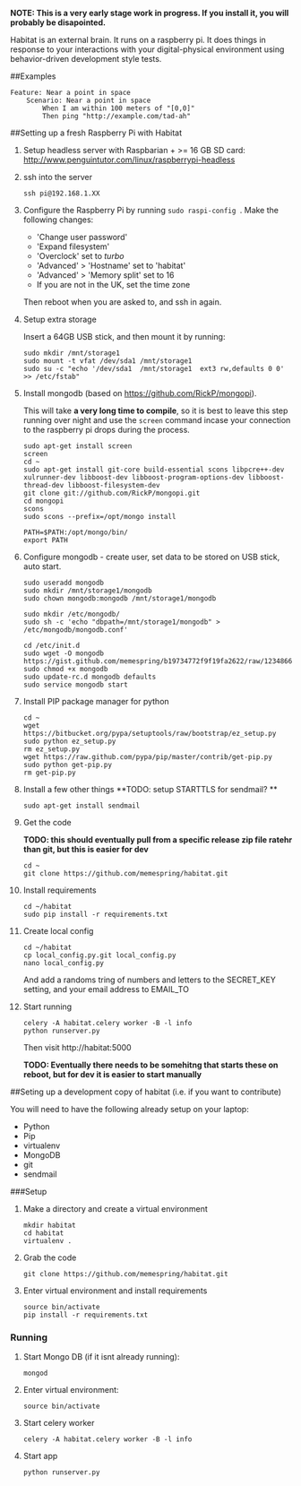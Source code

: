 **NOTE: This is a very early stage work in progress. If you install it, you will probably be disapointed.**

Habitat is an external brain. It runs on a raspberry pi. It does things in response to your interactions with your digital-physical environment using behavior-driven development style tests.

##Examples

```
Feature: Near a point in space
    Scenario: Near a point in space 
        When I am within 100 meters of "[0,0]"
        Then ping "http://example.com/tad-ah"
```

##Setting up a fresh Raspberry Pi with Habitat

1.  Setup headless server with Raspbarian + >= 16 GB SD card: http://www.penguintutor.com/linux/raspberrypi-headless

2. ssh into the server

    ```
    ssh pi@192.168.1.XX
    ```

3. Configure the Raspberry Pi by running  ```sudo raspi-config ```. Make the following changes:
    * 'Change user password'
    * 'Expand filesystem'
    * 'Overclock' set to *turbo*
    * 'Advanced' > 'Hostname' set to 'habitat'
    * 'Advanced' >  'Memory split' set to 16
    * If you are not in the UK, set the time zone

    Then reboot when you are asked to, and ssh in again.


4. Setup extra storage

    Insert a 64GB USB stick, and then mount it by running:

    ```
    sudo mkdir /mnt/storage1
    sudo mount -t vfat /dev/sda1 /mnt/storage1
    sudo su -c "echo '/dev/sda1  /mnt/storage1  ext3 rw,defaults 0 0' >> /etc/fstab"
    ```

5. Install mongodb (based on https://github.com/RickP/mongopi). 

    This will take **a very long time to compile**, so it is best to leave this step running over night and use the `screen` command incase your connection to the raspberry pi drops during the process.

    ```
    sudo apt-get install screen
    screen
    cd ~
    sudo apt-get install git-core build-essential scons libpcre++-dev xulrunner-dev libboost-dev libboost-program-options-dev libboost-thread-dev libboost-filesystem-dev
    git clone git://github.com/RickP/mongopi.git
    cd mongopi
    scons
    sudo scons --prefix=/opt/mongo install

    PATH=$PATH:/opt/mongo/bin/
    export PATH

    ```

6. Configure mongodb - create user, set data to be stored on USB stick, auto start.

    ```
    sudo useradd mongodb
    sudo mkdir /mnt/storage1/mongodb
    sudo chown mongodb:mongodb /mnt/storage1/mongodb
   
    sudo mkdir /etc/mongodb/
    sudo sh -c 'echo "dbpath=/mnt/storage1/mongodb" > /etc/mongodb/mongodb.conf'

    cd /etc/init.d
    sudo wget -O mongodb https://gist.github.com/memespring/b19734772f9f19fa2622/raw/12348660841dd2b33388d7b08c8328fa48b25e6e/mongodb.sh
    sudo chmod +x mongodb
    sudo update-rc.d mongodb defaults
    sudo service mongodb start

    ```

7. Install PIP package manager for python

    ```
    cd ~
    wget https://bitbucket.org/pypa/setuptools/raw/bootstrap/ez_setup.py
    sudo python ez_setup.py
    rm ez_setup.py
    wget https://raw.github.com/pypa/pip/master/contrib/get-pip.py
    sudo python get-pip.py
    rm get-pip.py
    ```

8. Install a few other things
    **TODO: setup STARTTLS for sendmail? **

    ```
    sudo apt-get install sendmail
    ```

9. Get the code

    **TODO: this should eventually pull from a specific release zip file ratehr than git, but this is easier for dev**

    ```
    cd ~
    git clone https://github.com/memespring/habitat.git
    ```

10. Install requirements

    ```
    cd ~/habitat
    sudo pip install -r requirements.txt
    ```

11. Create local config

    ```
    cd ~/habitat
    cp local_config.py.git local_config.py
    nano local_config.py
    ```

    And add a randoms tring of numbers and letters to the SECRET_KEY setting, and your email address to EMAIL_TO

12. Start running
    ```
    celery -A habitat.celery worker -B -l info
    python runserver.py
    ```

    Then visit http://habitat:5000

    **TODO: Eventually there needs to be somehitng that starts these on reboot, but for dev it is easier to start manually**


##Seting up a development copy of habitat (i.e. if you want to contribute)

You will need to have the following already setup on your laptop:

- Python
- Pip
- virtualenv
- MongoDB
- git
- sendmail

###Setup

1. Make a directory and create a virtual environment

    ``` 
    mkdir habitat
    cd habitat
    virtualenv .
    ```

2. Grab the code

    ```
    git clone https://github.com/memespring/habitat.git
    ```

3. Enter virtual environment and install requirements

    ```
    source bin/activate
    pip install -r requirements.txt
    ```

### Running

1. Start Mongo DB (if it isnt already running):

    ```
    mongod
    ```

2. Enter virtual environment:

    ```
    source bin/activate
    ```

3. Start celery worker 

    ```
    celery -A habitat.celery worker -B -l info
    ```

4. Start app

    ```
    python runserver.py
    ```
